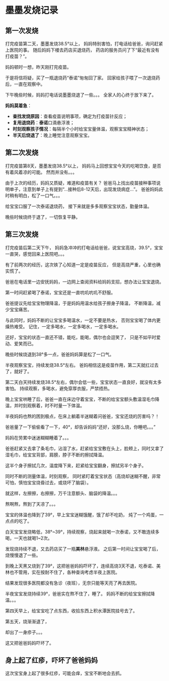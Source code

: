 # 墨墨发烧记录


## 第一次发烧

打完疫苗第二天，墨墨发烧38.5°以上，
妈妈特别害怕，打电话给爸爸，询问赶紧上医院的事。
随后妈妈下楼去药店买退烧药，
药店的服务员问了下“最近有没有打疫苗？”。

妈妈顿时一想，昨天刚打完疫苗。

于是将信将疑，买了一瓶退烧药“泰诺”匆匆回了家。
回家给孩子喂了一次退烧药后，一直在观察中。

下午晚些时候，妈妈打电话说墨墨烧退了一些。。。
全家人的心终于放下来了。

**妈妈莫着急**：

- **查找发烧原因**：查看疫苗说明事项，确定为打疫苗针反应；
- **复用退烧药**：**泰诺**口滴悬浮液；
- **时刻观察孩子情况**：每隔半个小时给宝宝量体温，观察宝宝精神状态；
- **半天后烧退了**：晚上睡觉注意观察宝宝。

## 第二次发烧

打完疫苗第8天，墨墨发烧38.5°以上，
妈妈马上回想宝宝今天的吃喝饮食，是否有着风着凉的可能。
然而并没有。。。

由于上次的经历，妈妈又质疑，难道和疫苗有关？
爸爸马上找出疫苗接种事项说明单子，注意到单子上有提到“...接种后8-12天后，出现发烧病症...”。
爸爸妈妈此时稍有明白，松了一口气。。。

给宝宝口服了一次泰诺退烧药，
接下来就是多多观察宝宝状态，勤量体温。

晚些时候烧终于退了，一切恢复平静。


## 第三次发烧

打完疫苗后第二天下午，
妈妈急冲冲的打电话给爸爸，说宝宝高烧，39.5°，宝宝一直哭，感觉回来上医院吧。。。

有了前两次的经历，这次铁了心知道一定是疫苗反应，
但是高烧严重，心里也确实慌了。

爸爸在电话里一边安抚妈妈，一边网上查阅资料给妈妈支招，想办法让宝宝退烧。

第一时间赶紧喝了泰诺，宝宝还是一直吭叽吭叽不舒服。

爸爸提议先给宝宝物理降温，于是妈妈用温水给孩子擦身子降温，
不断降温，减少宝宝痛苦。

与此同时，妈妈不断的让宝宝多喝温水，一定不要是热水，
否则宝宝喝了体内更燥热难受。
记住，一定多喝水，一定多喝水，一定多喝水。

还好，宝宝的状态一直还不错，能吃，能喝，偶尔也会逗笑了，
只是不如平时爱动、爱笑而已。

晚些时候烧退到38°多一点，爸爸妈妈算是松了一口气。

半夜观察宝宝，持续发烧38.5°左右。
爸妈相信这是疫苗作用，第二天就扛过去了，就好了。

第二天白天持续发烧38.5°左右，偶尔会低一些，宝宝状态一直良好，就没有太多害怕。
持续观察，多喝水，避免穿厚衣服，严禁捂热。

晚上宝宝哄睡了后，爸爸一直在床边守着宝宝，不断的给宝宝额头敷温湿毛巾降温，并时刻观察着，时不时量一下体温。

半夜妈妈也熬的困到极点，在床上躺着半迷糊着问爸爸，宝宝还烧的厉害吗？！

爸爸量了一下偷偷看了一下，40°，却告诉妈妈“还好，没那么烧，你睡吧。。。”

妈妈在劳累中迷迷糊糊睡着了。。。

爸爸赶紧又去拿了条毛巾，沾湿了水，赶紧给宝宝敷在头上，脸颊上，同时又拿了湿毛巾，给宝宝背部，肩膀，脖子不断的擦拭降温。

这半个身子擦拭几次，温度降下来，赶紧给宝宝翻身，擦拭另半个身子。

同时不断的测量体温，时刻观察，
同时紧盯着宝宝状态（高烧却迷糊不醒，非常可怕，慎怕宝宝烧昏过去，或烧坏了脑袋）。

就这样，左擦擦，右擦擦，万千注意额头、脑袋的降温。。。

熬啊熬，熬到了天凉了。。。

宝宝的体温也降到了39°，早上宝宝迷糊饿醒，饿了却不吃奶，
炖了一个鸡蛋，一点点的吃了。

白天宝宝发烧略低，38°~39°，持续观察，烧起来就喝一次泰诺，又不敢连续多喝，一天也就喝1~2次。

发现烧持续不退，又去药店买了一瓶**美林**悬浮液。
之后第一时间让宝宝喝了后，烧慢慢退了一些。

到晚上天黑又烧到了39°，这把爸爸妈妈吓坏了，连续高烧3天不退，吃泰诺、美林也不管用，实在按耐不住了，各种查询考虑半夜上医院。

结果发现很多医院都没有急诊（夜班），无奈只能等天亮了再去医院。

半夜宝宝发烧持续39°，爸爸实在熬不住了，睡了。
妈妈不断的给宝宝擦拭降温。。。

第四天早上，给宝宝吃了点东西，收拾东西上积水潭医院挂号去了。

第五天，烧渐渐退了，

却出了一身疹子。。。

这又把爸爸妈妈吓坏了。


## 身上起了红疹，吓坏了爸爸妈妈

这次宝宝身上起了很多红疹，可能会痒，宝宝不断地会去抓。
